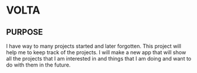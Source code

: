 # VOLTA

## PURPOSE

I have way to many projects started and later forgotten. This project will help me to keep track of the projects. I will make a new app that will show all the projects that I am interested in and things that I am doing and want to do with them in the future.
